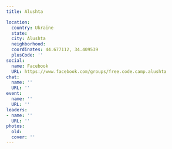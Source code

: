 ```yaml
---
title: Alushta

location:
  country: Ukraine
  state: 
  city: Alushta
  neighborhood: 
  coordinates: 44.677112, 34.409539
  plusCode: ''
social:
  name: Facebook
  URL: https://www.facebook.com/groups/free.code.camp.alushta
chat:
  name: ''
  URL: ''
event:
  name: ''
  URL: ''
leaders:
- name: ''
  URL: ''
photos:
  old: 
  cover: ''
---
```

